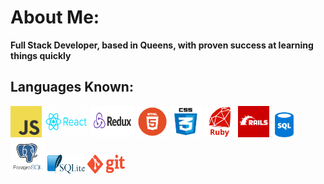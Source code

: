 <link rel="stylesheet" href="./style.css">

# About Me:

**Full Stack Developer, based in Queens, with proven success at learning things quickly**

## Languages Known:
<img class="code" src="images/js.png" height="50" width="50" > <img class="code" src="images/react.png" height="50" width="70" > <img class="code" src="images/redux.png" height="50" width="70"> <img class="code" src="images/html.png" height="50" width="50"> <img class="code" src="images/css.png" height="50" width="50"> <img class="code" src="images/ruby.png" height="50" width="50"> <img class="code" src="images/rails.png" height="50" width="50"> <img class="code2" src="images/sql.png" height="40" width="40"> <img class="code" src="images/post.png" height="55" width="55"> <img class="code2" src="images/lite.png" height="30" width="60"> <img class="code2" src="images/git.png" height="30" width="60">



